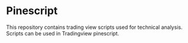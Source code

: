 # Pinescript
This repository contains trading view scripts used for technical analysis. 
Scripts can be used in Tradingview pinescript. 
